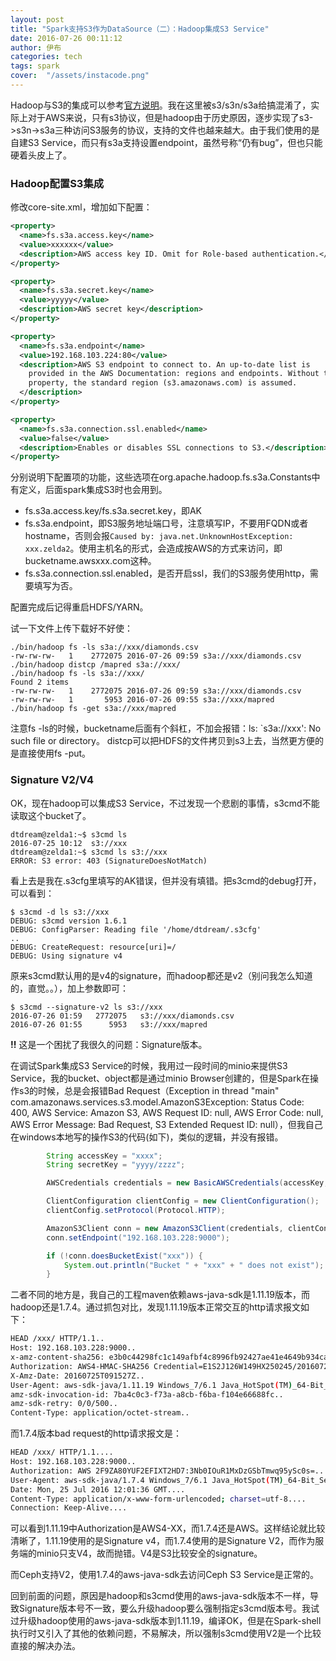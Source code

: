 ```yaml
---
layout: post
title: "Spark支持S3作为DataSource（二）：Hadoop集成S3 Service"
date: 2016-07-26 00:11:12
author: 伊布
categories: tech
tags: spark
cover:  "/assets/instacode.png"
---
```


Hadoop与S3的集成可以参考[官方说明](http://hadoop.apache.org/docs/current/hadoop-aws/tools/hadoop-aws/index.html)。我在这里被s3/s3n/s3a给搞混淆了，实际上对于AWS来说，只有s3协议，但是hadoop由于历史原因，逐步实现了s3->s3n->s3a三种访问S3服务的协议，支持的文件也越来越大。由于我们使用的是自建S3 Service，而只有s3a支持设置endpoint，虽然号称“仍有bug”，但也只能硬着头皮上了。

### Hadoop配置S3集成

修改core-site.xml，增加如下配置：

```xml
<property>
  <name>fs.s3a.access.key</name>
  <value>xxxxxx</value>
  <description>AWS access key ID. Omit for Role-based authentication.</description>
</property>

<property>
  <name>fs.s3a.secret.key</name>
  <value>yyyyy</value>
  <description>AWS secret key</description>
</property>

<property>
  <name>fs.s3a.endpoint</name>
  <value>192.168.103.224:80</value>
  <description>AWS S3 endpoint to connect to. An up-to-date list is
    provided in the AWS Documentation: regions and endpoints. Without this
    property, the standard region (s3.amazonaws.com) is assumed.
  </description>
</property>

<property>
  <name>fs.s3a.connection.ssl.enabled</name>
  <value>false</value>
  <description>Enables or disables SSL connections to S3.</description>
</property>
```

分别说明下配置项的功能，这些选项在org.apache.hadoop.fs.s3a.Constants中有定义，后面spark集成S3时也会用到。

- fs.s3a.access.key/fs.s3a.secret.key，即AK
- fs.s3a.endpoint，即S3服务地址端口号，注意填写IP，不要用FQDN或者hostname，否则会报`Caused by: java.net.UnknownHostException: xxx.zelda2`。使用主机名的形式，会造成按AWS的方式来访问，即bucketname.awsxxx.com这种。
- fs.s3a.connection.ssl.enabled，是否开启ssl，我们的S3服务使用http，需要填写为否。

配置完成后记得重启HDFS/YARN。

试一下文件上传下载好不好使：


```
./bin/hadoop fs -ls s3a://xxx/diamonds.csv
-rw-rw-rw-   1    2772075 2016-07-26 09:59 s3a://xxx/diamonds.csv
./bin/hadoop distcp /mapred s3a://xxx/
./bin/hadoop fs -ls s3a://xxx/
Found 2 items
-rw-rw-rw-   1    2772075 2016-07-26 09:59 s3a://xxx/diamonds.csv
-rw-rw-rw-   1       5953 2016-07-26 09:55 s3a://xxx/mapred
./bin/hadoop fs -get s3a://xxx/mapred
```


注意fs -ls的时候，bucketname后面有个斜杠，不加会报错：ls: `s3a://xxx': No such file or directory。
distcp可以把HDFS的文件拷贝到s3上去，当然更方便的是直接使用fs -put。

### Signature V2/V4

OK，现在hadoop可以集成S3 Service，不过发现一个悲剧的事情，s3cmd不能读取这个bucket了。

```
dtdream@zelda1:~$ s3cmd ls
2016-07-25 10:12  s3://xxx
dtdream@zelda1:~$ s3cmd ls s3://xxx
ERROR: S3 error: 403 (SignatureDoesNotMatch)
```

看上去是我在.s3cfg里填写的AK错误，但并没有填错。把s3cmd的debug打开，可以看到：

```
$ s3cmd -d ls s3://xxx
DEBUG: s3cmd version 1.6.1
DEBUG: ConfigParser: Reading file '/home/dtdream/.s3cfg'
..
DEBUG: CreateRequest: resource[uri]=/
DEBUG: Using signature v4
```

原来s3cmd默认用的是v4的signature，而hadoop都还是v2（别问我怎么知道的，直觉。。），加上参数即可：

```
$ s3cmd --signature-v2 ls s3://xxx
2016-07-26 01:59   2772075   s3://xxx/diamonds.csv
2016-07-26 01:55      5953   s3://xxx/mapred
```
**!!**
这是一个困扰了我很久的问题：Signature版本。

在调试Spark集成S3 Service的时候，我用过一段时间的minio来提供S3 Service，我的bucket、object都是通过minio Browser创建的，但是Spark在操作s3的时候，总是会报错Bad Request（Exception in thread "main" com.amazonaws.services.s3.model.AmazonS3Exception: Status Code: 400, AWS Service: Amazon S3, AWS Request ID: null, AWS Error Code: null, AWS Error Message: Bad Request, S3 Extended Request ID: null），但我自己在windows本地写的操作S3的代码(如下)，类似的逻辑，并没有报错。

```java
        String accessKey = "xxxx";
        String secretKey = "yyyy/zzzz";

        AWSCredentials credentials = new BasicAWSCredentials(accessKey, secretKey);

        ClientConfiguration clientConfig = new ClientConfiguration();
        clientConfig.setProtocol(Protocol.HTTP);

        AmazonS3Client conn = new AmazonS3Client(credentials, clientConfig);
        conn.setEndpoint("192.168.103.228:9000");

        if (!conn.doesBucketExist("xxx")) {
            System.out.println("Bucket " + "xxx" + " does not exist");
        }
```

二者不同的地方是，我自己的工程maven依赖aws-java-sdk是1.11.19版本，而hadoop还是1.7.4。通过抓包对比，发现1.11.19版本正常交互的http请求报文如下：

```bash
HEAD /xxx/ HTTP/1.1..
Host: 192.168.103.228:9000..
x-amz-content-sha256: e3b0c44298fc1c149afbf4c8996fb92427ae41e4649b934ca495991b7852b855..
Authorization: AWS4-HMAC-SHA256 Credential=E1S2J126W149HX250245/20160725/us-east-1/s3/aws4_request, SignedHeaders=amz-sdk-invocation-id;amz-sdk-retry;content-type;host;user-agent;x-amz-content-sha256;x-amz-date, Signature=ed31685d71e03518b0f048798ca7d125246f155d6e5c9bfa9cf06524c5251002..
X-Amz-Date: 20160725T091527Z..
User-Agent: aws-sdk-java/1.11.19 Windows_7/6.1 Java_HotSpot(TM)_64-Bit_Server_VM/25.40-b25/1.8.0_40..
amz-sdk-invocation-id: 7ba4c0c3-f73a-a8cb-f6ba-f104e66688fc..
amz-sdk-retry: 0/0/500..
Content-Type: application/octet-stream..
```

而1.7.4版本bad request的http请求报文是：

```bash
HEAD /xxx/ HTTP/1.1....
Host: 192.168.103.228:9000..
Authorization: AWS 2F9ZA80YUF2EFIXT2HD7:3Nb0IOuR1MxDzGSbTmwq95ySc0s=....
User-Agent: aws-sdk-java/1.7.4 Windows_7/6.1 Java_HotSpot(TM)_64-Bit_Server_VM/25.40-b25/1.8.0_40....
Date: Mon, 25 Jul 2016 12:01:36 GMT....
Content-Type: application/x-www-form-urlencoded; charset=utf-8....
Connection: Keep-Alive....
```

可以看到1.11.19中Authorization是AWS4-XX，而1.7.4还是AWS。这样结论就比较清晰了，1.11.19使用的是Signature v4，而1.7.4使用的是Signature V2，而作为服务端的minio只支V4，故而抛错。V4是S3比较安全的signature。

而Ceph支持V2，使用1.7.4的aws-java-sdk去访问Ceph S3 Service是正常的。

回到前面的问题，原因是hadoop和s3cmd使用的aws-java-sdk版本不一样，导致Signature版本号不一致，要么升级hadoop要么强制指定s3cmd版本号。我试过升级hadoop使用的aws-java-sdk版本到1.11.19，编译OK，但是在Spark-shell执行时又引入了其他的依赖问题，不易解决，所以强制s3cmd使用V2是一个比较直接的解决办法。


